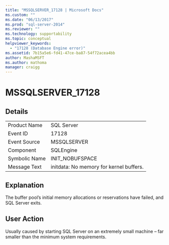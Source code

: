 ```yaml
---
title: "MSSQLSERVER_17128 | Microsoft Docs"
ms.custom: ""
ms.date: "06/13/2017"
ms.prod: "sql-server-2014"
ms.reviewer: ""
ms.technology: supportability
ms.topic: conceptual
helpviewer_keywords: 
  - "17128 (Database Engine error)"
ms.assetid: 7b15a5e6-fd41-47ce-ba87-54f72acea4bb
author: MashaMSFT
ms.author: mathoma
manager: craigg
---
```

# MSSQLSERVER_17128
    
## Details  
  
|||  
|-|-|  
|Product Name|SQL Server|  
|Event ID|17128|  
|Event Source|MSSQLSERVER|  
|Component|SQLEngine|  
|Symbolic Name|INIT_NOBUFSPACE|  
|Message Text|initdata: No memory for kernel buffers.|  
  
## Explanation  
 The buffer pool’s initial memory allocations or reservations have failed, and SQL Server exits.  
  
## User Action  
 Usually caused by starting SQL Server on an extremely small machine – far smaller than the minimum system requirements.  
  
  
